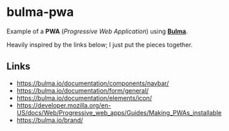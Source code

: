 # bulma-pwa

Example of a **PWA** (_Progressive Web Application_) using [**Bulma**](https://bulma.io/).

Heavily inspired by the links below; I just put the pieces together.

## Links

- https://bulma.io/documentation/components/navbar/
- https://bulma.io/documentation/form/general/
- https://bulma.io/documentation/elements/icon/
- https://developer.mozilla.org/en-US/docs/Web/Progressive_web_apps/Guides/Making_PWAs_installable
- https://bulma.io/brand/
